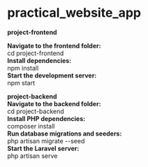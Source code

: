 # practical_website_app

**project-frontend**
  
**Navigate to the frontend folder:**  
cd project-frontend  
**Install dependencies:**  
npm install   
**Start the development server:**  
npm start

**project-backend**  
**Navigate to the backend folder:**  
cd project-backend  
**Install PHP dependencies:**  
composer install  
**Run database migrations and seeders:**  
php artisan migrate --seed  
**Start the Laravel server:**  
php artisan serve
